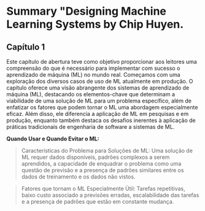 # Summary "Designing Machine Learning Systems by Chip Huyen.

## Capítulo 1


Este capítulo de abertura teve como objetivo proporcionar aos leitores uma compreensão do que é necessário para implementar com sucesso o aprendizado de máquina (ML) no mundo real. Começamos com uma exploração dos diversos casos de uso de ML atualmente em produção. 
O capítulo oferece uma visão abrangente dos sistemas de aprendizado de máquina (ML), destacando os elementos-chave que determinam a viabilidade de uma solução de ML para um problema específico, além de enfatizar os fatores que podem tornar o ML uma abordagem especialmente eficaz. Além disso, ele diferencia a aplicação de ML em pesquisas e em produção, enquanto também destaca os desafios inerentes à aplicação de práticas tradicionais de engenharia de software a sistemas de ML. 

**Quando Usar e Quando Evitar o ML:**

> Características do Problema para Soluções de ML: Uma solução de ML requer dados disponíveis, padrões complexos a serem aprendidos, a capacidade de enquadrar o problema como uma questão de previsão e a presença de padrões similares entre os dados de treinamento e os dados não vistos.

> Fatores que tornam o ML Especialmente Útil: Tarefas repetitivas, baixo custo associado a previsões erradas, escalabilidade das tarefas e a presença de padrões que estão em constante mudança.

